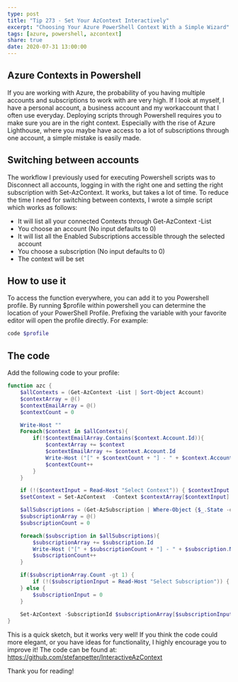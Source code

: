 ```yaml
---
type: post
title: "Tip 273 - Set Your AzContext Interactively"
excerpt: "Choosing Your Azure PowerShell Context With a Simple Wizard"
tags: [azure, powershell, azcontext]
share: true
date: 2020-07-31 13:00:00
---
```


## Azure Contexts in Powershell 

If you are working with Azure, the probability of you having multiple accounts and subscriptions to work with are very high. If I look at myself, I have a personal account, a business account and my workaccount that I often use everyday. Deploying scripts through Powershell requires you to make sure you are in the right context. Especially with the rise of Azure Lighthouse, where you maybe have access to a lot of subscriptions through one account, a simple mistake is easily made. 

## Switching between accounts

The workflow I previously used for executing Powershell scripts was to Disconnect all accounts, logging in with the right one and setting the right subscription with Set-AzContext. It works, but takes a lot of time. To reduce the time I need for switching between contexts, I wrote a simple script which works as follows:

- It will list all your connected Contexts through Get-AzContext -List
- You choose an account (No input defaults to 0)
- It will list all the Enabled Subscriptions accessible through the selected account
- You choose a subscription (No input defaults to 0)
- The context will be set

## How to use it

To access the function everywhere, you can add it to you Powershell profile. By running $profile within powershell you can determine the location of your PowerShell Profile. Prefixing the variable with your favorite editor will open the profile directly. For example:

```powershell
code $profile
```

## The code
Add the following code to your profile:

```powershell
function azc {
    $allContexts = (Get-AzContext -List | Sort-Object Account)
    $contextArray = @()
    $contextEmailArray = @()
    $contextCount = 0

    Write-Host ""
    Foreach($context in $allContexts){
        if(!$contextEmailArray.Contains($context.Account.Id)){
            $contextArray += $context
            $contextEmailArray += $context.Account.Id
            Write-Host ("[" + $contextCount + "] - " + $context.Account)
            $contextCount++
        }
    }

    if (!($contextInput = Read-Host "Select Context")) { $contextInput = 0 }
    $setContext = Set-AzContext  -Context $contextArray[$contextInput]

    $allSubscriptions = (Get-AzSubscription | Where-Object {$_.State -eq "Enabled"} | Sort-Object Name)
    $subscriptionArray = @()
    $subscriptionCount = 0

    foreach($subscription in $allSubscriptions){
        $subscriptionArray += $subscription.Id
        Write-Host ("[" + $subscriptionCount + "] - " + $subscription.Name + " - " + $subscription.Id)
        $subscriptionCount++
    }

    if($subscriptionArray.Count -gt 1) {
        if (!($subscriptionInput = Read-Host "Select Subscription")) { $subscriptionInput = 0 }
    } else {
        $subscriptionInput = 0
    }
    
    Set-AzContext -SubscriptionId $subscriptionArray[$subscriptionInput]
}
```

This is a quick sketch, but it works very well! If you think the code could more elegant, or you have ideas for functionality, I highly encourage you to improve it! 
The code can be found at: https://github.com/stefanpetter/InteractiveAzContext

Thank you for reading!
